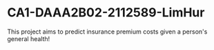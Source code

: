 # CA1-DAAA2B02-2112589-LimHur
This project aims to predict insurance premium costs given a person's general health!